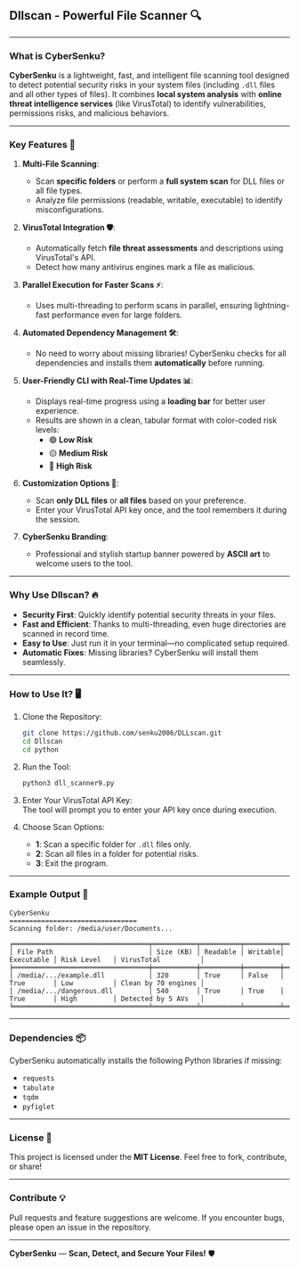 ## **Dllscan - Powerful File Scanner 🔍**

---

### **What is CyberSenku?**  
**CyberSenku** is a lightweight, fast, and intelligent file scanning tool designed to detect potential security risks in your system files (including `.dll` files and all other types of files). It combines **local system analysis** with **online threat intelligence services** (like VirusTotal) to identify vulnerabilities, permissions risks, and malicious behaviors.

---

### **Key Features 🚀**  

1. **Multi-File Scanning**:
   - Scan **specific folders** or perform a **full system scan** for DLL files or all file types.  
   - Analyze file permissions (readable, writable, executable) to identify misconfigurations.

2. **VirusTotal Integration 🛡️**:
   - Automatically fetch **file threat assessments** and descriptions using VirusTotal's API.  
   - Detect how many antivirus engines mark a file as malicious.

3. **Parallel Execution for Faster Scans ⚡**:
   - Uses multi-threading to perform scans in parallel, ensuring lightning-fast performance even for large folders.

4. **Automated Dependency Management 🛠️**:
   - No need to worry about missing libraries! CyberSenku checks for all dependencies and installs them **automatically** before running.

5. **User-Friendly CLI with Real-Time Updates 📊**:
   - Displays real-time progress using a **loading bar** for better user experience.  
   - Results are shown in a clean, tabular format with color-coded risk levels:
     - 🟢 **Low Risk**  
     - 🟡 **Medium Risk**  
     - 🔴 **High Risk**  

6. **Customization Options 🎯**:
   - Scan **only DLL files** or **all files** based on your preference.  
   - Enter your VirusTotal API key once, and the tool remembers it during the session.

7. **CyberSenku Branding**:  
   - Professional and stylish startup banner powered by **ASCII art** to welcome users to the tool.

---

### **Why Use Dllscan? 🔥**

- **Security First**: Quickly identify potential security threats in your files.  
- **Fast and Efficient**: Thanks to multi-threading, even huge directories are scanned in record time.  
- **Easy to Use**: Just run it in your terminal—no complicated setup required.  
- **Automatic Fixes**: Missing libraries? CyberSenku will install them seamlessly.  

---

### **How to Use It? 🖥️**

1. Clone the Repository:
   ```bash
   git clone https://github.com/senku2006/DLLscan.git
   cd Dllscan
   cd python
   ```

2. Run the Tool:
   ```bash
   python3 dll_scanner9.py
   ```

3. Enter Your VirusTotal API Key:  
   The tool will prompt you to enter your API key once during execution.

4. Choose Scan Options:
   - **1**: Scan a specific folder for `.dll` files only.  
   - **2**: Scan all files in a folder for potential risks.  
   - **3**: Exit the program.  

---

### **Example Output 📝**  

```text
CyberSenku
================================
Scanning folder: /media/user/Documents...

╒══════════════════════════════════╤═══════════╤══════════╤═════════╤════════════╤══════════════╤═════════════════════╕
│ File Path                        │ Size (KB) │ Readable │ Writable│ Executable │ Risk Level   │ VirusTotal          │
╞══════════════════════════════════╪═══════════╪══════════╪═════════╪════════════╪══════════════╪═════════════════════╡
│ /media/.../example.dll           │ 320       │ True     │ False   │ True       │ Low          │ Clean by 70 engines │
│ /media/.../dangerous.dll         │ 540       │ True     │ True    │ True       │ High         │ Detected by 5 AVs   │
╘══════════════════════════════════╧═══════════╧══════════╧═════════╧════════════╧══════════════╧═════════════════════╛
```

---

### **Dependencies 📦**

CyberSenku automatically installs the following Python libraries if missing:  
- `requests`  
- `tabulate`  
- `tqdm`  
- `pyfiglet`  

---

### **License 📄**

This project is licensed under the **MIT License**. Feel free to fork, contribute, or share!

---

### **Contribute 💡**

Pull requests and feature suggestions are welcome. If you encounter bugs, please open an issue in the repository.

---

**CyberSenku** — **Scan, Detect, and Secure Your Files!** 🛡️  
